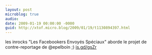 ```yaml
---
layout: post
microblog: true
audio: 
date: 2009-01-19 00:00:00 -0000
guid: http://xtof.micro.blog/2009/01/19/t1130894397.html
---
```

les inrocks "Les Facebookers Envoyés Spéciaux" aborde le projet de contre-reportage de @epelboin ;)  [is.gd/gsZr](http://is.gd/gsZr)
